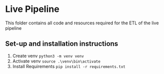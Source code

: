 # Live Pipeline

This folder contains all code and resources required for the ETL of the live pipeline

## Set-up and installation instructions

1. Create venv `python3 -m venv venv`
2. Activate venv `source .\venv\bin\activate`
3. Install Requirements `pip install -r requirements.txt`
